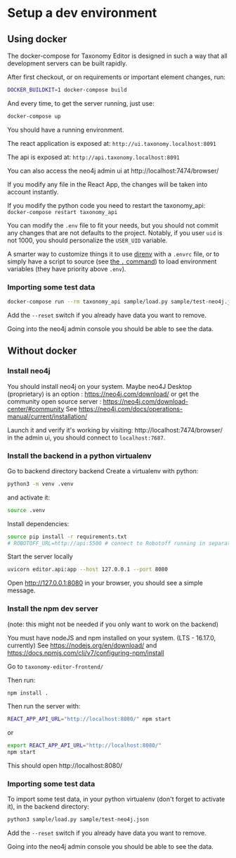 # Setup a dev environment

## Using docker

The docker-compose for Taxonomy Editor is designed in such a way that all development servers can be built rapidly.

After first checkout, or on requirements or important element changes, run:

```bash
DOCKER_BUILDKIT=1 docker-compose build
```

And every time, to get the server running, just use:

```bash
docker-compose up
```

You should have a running environment.

The react application is exposed at: `http://ui.taxonomy.localhost:8091`

The api is exposed at: `http://api.taxonomy.localhost:8091`

You can also access the neo4j admin ui at http://localhost:7474/browser/

If you modify any file in the React App, the changes will be taken into account instantly.

If you modify the python code you need to restart the taxonomy_api: `docker-compose restart taxonomy_api`

You can modify the `.env` file to fit your needs, but you should not commit any changes that are not defaults to the project.
Notably, if you user `uid` is not 1000, you should personalize the `USER_UID` variable.

A smarter way to customize things it to use [direnv](https://direnv.net/) with a `.envrc` file, or to simply have a script to source (see [the `.` command](https://www.gnu.org/software/bash/manual/html_node/Bourne-Shell-Builtins.html#Bourne-Shell-Builtins)) to load environment variables (they have priority above `.env`).


### Importing some test data

```bash
docker-compose run --rm taxonomy_api sample/load.py sample/test-neo4j.json
```

Add the `--reset` switch if you already have data you want to remove.

Going into the neo4j admin console you should be able to see the data.


## Without docker

### Install neo4j

You should install neo4j on your system.
Maybe neo4J Desktop (proprietary) is an option : https://neo4j.com/download/ or get the community open source server : https://neo4j.com/download-center/#community
See https://neo4j.com/docs/operations-manual/current/installation/

Launch it and verify it's working by visiting: http://localhost:7474/browser/
in the admin ui, you should connect to `localhost:7687`.

### Install the backend in a python virtualenv

Go to backend directory backend
Create a virtualenv with python:

```bash
python3 -m venv .venv
```
and activate it:

```bash
source .venv
```

Install dependencies:

```bash
source pip install -r requirements.txt
# ROBOTOFF_URL=http://api:5500 # connect to Robotoff running in separate docker-compose deployment
```

Start the server locally

```bash
uvicorn editor.api:app --host 127.0.0.1 --port 8080
```

Open http://127.0.0.1:8080 in your browser, you should see a simple message.

### Install the npm dev server

(note: this might not be needed if you only want to work on the backend)

You must have nodeJS and npm installed on your system. (LTS - 16.17.0, currently)
See https://nodejs.org/en/download/ and https://docs.npmjs.com/cli/v7/configuring-npm/install

Go to `taxonomy-editor-frontend/`

Then run:

```bash
npm install .
```

Then run the server with:

```bash
REACT_APP_API_URL="http://localhost:8080/" npm start
```
or 

```bash
export REACT_APP_API_URL="http://localhost:8080/"
npm start
```

This should open http://localhost:8080/


### Importing some test data

To import some test data, in your python virtualenv (don't forget to activate it), in the backend directory:

```bash
python3 sample/load.py sample/test-neo4j.json
```
Add the `--reset` switch if you already have data you want to remove.

Going into the neo4j admin console you should be able to see the data.

